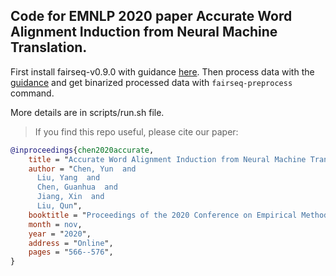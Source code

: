 ## Code for EMNLP 2020 paper **Accurate Word Alignment Induction from Neural Machine Translation**.

First install fairseq-v0.9.0 with guidance [here](https://github.com/pytorch/fairseq/tree/v0.9.0). Then process data with the [guidance](https://github.com/lilt/alignment-scripts/tree/master/preprocess) and get binarized processed data with `fairseq-preprocess` command.

More details are in scripts/run.sh file.


> If you find this repo useful, please cite our paper:


```bibtex
@inproceedings{chen2020accurate,
    title = "Accurate Word Alignment Induction from Neural Machine Translation",
    author = "Chen, Yun  and
      Liu, Yang  and
      Chen, Guanhua  and
      Jiang, Xin  and
      Liu, Qun",
    booktitle = "Proceedings of the 2020 Conference on Empirical Methods in Natural Language Processing (EMNLP)",
    month = nov,
    year = "2020",
    address = "Online",
    pages = "566--576",
}

```